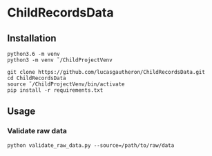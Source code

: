 # ChildRecordsData

## Installation

```
python3.6 -m venv
python3 -m venv ˜/ChildProjectVenv

git clone https://github.com/lucasgautheron/ChildRecordsData.git
cd ChildRecordsData
source ˜/ChildProjectVenv/bin/activate
pip install -r requirements.txt
```

## Usage

### Validate raw data

```
python validate_raw_data.py --source=/path/to/raw/data
```

